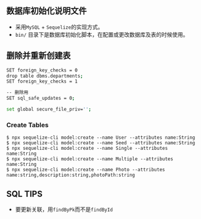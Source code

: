 ## 数据库初始化说明文件

- 采用`MySQL` + `Sequelize`的实现方式。
- `bin/` 目录下是数据库初始化脚本，在配置或更改数据库及表的时候使用。


## 删除并重新创建表

```bash
SET foreign_key_checks = 0
drop table dbms.departments;
SET foreign_key_checks = 1

-- 删除用 
SET sql_safe_updates = 0;

set global secure_file_priv='';
```

### Create Tables

```shell script
$ npx sequelize-cli model:create --name User --attributes name:String
$ npx sequelize-cli model:create --name Seed --attributes name:String
$ npx sequelize-cli model:create --name Single --attributes name:String
$ npx sequelize-cli model:create --name Multiple --attributes name:String
$ npx sequelize-cli model:create --name Photo --attributes name:string,description:string,photoPath:string
```

## SQL TIPS

- 要更新关联，用`findByPk`而不是`findById`
